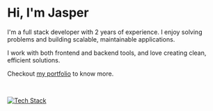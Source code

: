 # Hi, I'm Jasper

I'm a full stack developer with 2 years of experience. I enjoy solving problems and building scalable, maintainable applications.

I work with both frontend and backend tools, and love creating clean, efficient solutions. 

Checkout [my portfolio](https://jasperfernandez.vercel.app) to know more.

<br>

[![Tech Stack](https://skillicons.dev/icons?i=react,typescript,laravel,tailwind,flutter,java,python,mysql,postgres)](https://skillicons.dev)

